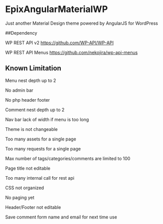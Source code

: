 # EpixAngularMaterialWP
Just another Material Design theme powered by AngularJS for WordPress

##Dependency

WP REST API v2 https://github.com/WP-API/WP-API

WP REST API Menus https://github.com/nekojira/wp-api-menus

## Known Limitation

Menu nest depth up to 2

No admin bar

No php header footer

Comment nest depth up to 2

Nav bar lack of width if menu is too long

Theme is not changeable

Too many assets for a single page

Too many requests for a single page

Max number of tags/categories/comments are limited to 100

Page title not editable

Too many internal call for rest api

CSS not organized

No paging yet

Header/Footer not editable

Save comment form name and email for next time use
